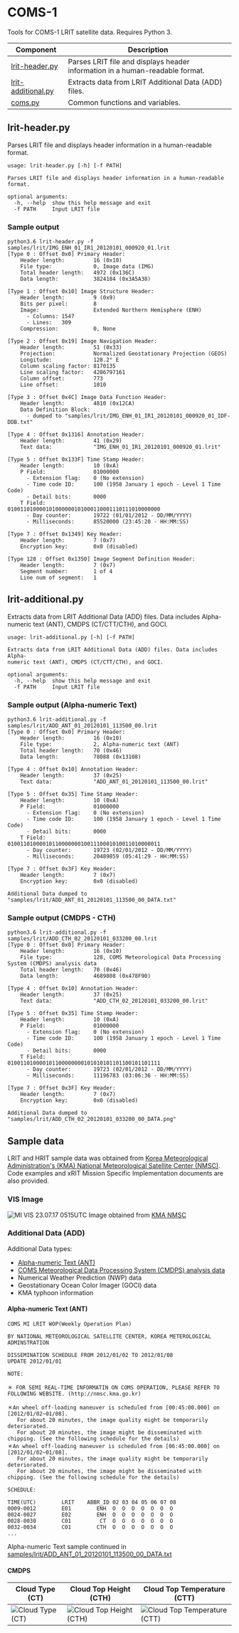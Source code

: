 # COMS-1
Tools for COMS-1 LRIT satellite data. Requires Python 3.

| Component     | Description   |
| ------------- | ------------- |
| [lrit-header.py](#lrit-headerpy)  | Parses LRIT file and displays header information in a human-readable format.  |
| [lrit-additional.py](#lrit-additionalpy)  | Extracts data from LRIT Additional Data (ADD) files.  |
| [coms.py](coms.py) | Common functions and variables. |

## lrit-header.py
Parses LRIT file and displays header information in a human-readable format.
```
usage: lrit-header.py [-h] [-f PATH]

Parses LRIT file and displays header information in a human-readable format.

optional arguments:
  -h, --help  show this help message and exit
  -f PATH     Input LRIT file
```

### Sample output
```
python3.6 lrit-header.py -f samples/lrit/IMG_ENH_01_IR1_20120101_000920_01.lrit
[Type 0 : Offset 0x0] Primary Header:
	Header length:         16 (0x10)
	File type:             0, Image data (IMG)
	Total header length:   4972 (0x136C)
	Data length:           3824184 (0x3A5A38)

[Type 1 : Offset 0x10] Image Structure Header:
	Header length:         9 (0x9)
	Bits per pixel:        8
	Image:                 Extended Northern Hemisphere (ENH)
	  - Columns: 1547
	  - Lines:   309
	Compression:           0, None

[Type 2 : Offset 0x19] Image Navigation Header:
	Header length:         51 (0x33)
	Projection:            Normalized Geostationary Projection (GEOS)
	Longitude:             128.2° E
	Column scaling factor: 8170135
	Line scaling factor:   4286797161
	Column offset:         773
	Line offset:           1010

[Type 3 : Offset 0x4C] Image Data Function Header:
	Header length:         4810 (0x12CA)
	Data Definition Block:
	  - dumped to "samples/lrit/IMG_ENH_01_IR1_20120101_000920_01_IDF-DDB.txt"

[Type 4 : Offset 0x1316] Annotation Header:
	Header length:         41 (0x29)
	Text data:             "IMG_ENH_01_IR1_20120101_000920_01.lrit"

[Type 5 : Offset 0x133F] Time Stamp Header:
	Header length:         10 (0xA)
	P Field:               01000000
	  - Extension flag:    0 (No extension)
	  - Time code ID:      100 (1958 January 1 epoch - Level 1 Time Code)
	  - Detail bits:       0000
	T Field:               010011010000101000000101000110001110111010000000
	  - Day counter:       19722 (01/01/2012 - DD/MM/YYYY)
	  - Milliseconds:      85520000 (23:45:20 - HH:MM:SS)

[Type 7 : Offset 0x1349] Key Header:
	Header length:         7 (0x7)
	Encryption key:        0x0 (disabled)

[Type 128 : Offset 0x1350] Image Segment Definition Header:
	Header length:         7 (0x7)
	Segment number:        1 of 4
	Line num of segment:   1
```

## lrit-additional.py
Extracts data from LRIT Additional Data (ADD) files. Data includes Alpha-numeric text (ANT), CMDPS (CT/CTT/CTH), and GOCI.

```
usage: lrit-additional.py [-h] [-f PATH]

Extracts data from LRIT Additional Data (ADD) files. Data includes Alpha-
numeric text (ANT), CMDPS (CT/CTT/CTH), and GOCI.

optional arguments:
  -h, --help  show this help message and exit
  -f PATH     Input LRIT file
```

### Sample output (Alpha-numeric Text)
```
python3.6 lrit-additional.py -f samples/lrit/ADD_ANT_01_20120101_113500_00.lrit
[Type 0 : Offset 0x0] Primary Header:
	Header length:         16 (0x10)
	File type:             2, Alpha-numeric text (ANT)
	Total header length:   70 (0x46)
	Data length:           78088 (0x13108)

[Type 4 : Offset 0x10] Annotation Header:
	Header length:         37 (0x25)
	Text data:             "ADD_ANT_01_20120101_113500_00.lrit"

[Type 5 : Offset 0x35] Time Stamp Header:
	Header length:         10 (0xA)
	P Field:               01000000
	  - Extension flag:    0 (No extension)
	  - Time code ID:      100 (1958 January 1 epoch - Level 1 Time Code)
	  - Detail bits:       0000
	T Field:               010011010000101100000001001110001010011010000011
	  - Day counter:       19723 (02/01/2012 - DD/MM/YYYY)
	  - Milliseconds:      20489859 (05:41:29 - HH:MM:SS)

[Type 7 : Offset 0x3F] Key Header:
	Header length:         7 (0x7)
	Encryption key:        0x0 (disabled)

Additional Data dumped to "samples/lrit/ADD_ANT_01_20120101_113500_00_DATA.txt"
```

### Sample output (CMDPS - CTH)
```
python3.6 lrit-additional.py -f samples/lrit/ADD_CTH_02_20120101_033200_00.lrit
[Type 0 : Offset 0x0] Primary Header:
	Header length:         16 (0x10)
	File type:             128, COMS Meteorological Data Processing System (CMDPS) analysis data
	Total header length:   70 (0x46)
	Data length:           4689808 (0x478F90)

[Type 4 : Offset 0x10] Annotation Header:
	Header length:         37 (0x25)
	Text data:             "ADD_CTH_02_20120101_033200_00.lrit"

[Type 5 : Offset 0x35] Time Stamp Header:
	Header length:         10 (0xA)
	P Field:               01000000
	  - Extension flag:    0 (No extension)
	  - Time code ID:      100 (1958 January 1 epoch - Level 1 Time Code)
	  - Detail bits:       0000
	T Field:               010011010000101100000000101010101101100101101111
	  - Day counter:       19723 (02/01/2012 - DD/MM/YYYY)
	  - Milliseconds:      11196783 (03:06:36 - HH:MM:SS)

[Type 7 : Offset 0x3F] Key Header:
	Header length:         7 (0x7)
	Encryption key:        0x0 (disabled)

Additional Data dumped to "samples/lrit/ADD_CTH_02_20120101_033200_00_DATA.png"
```

## Sample data
LRIT and HRIT sample data was obtained from [Korea Meteorological Administration's (KMA) National Meteorological Satellite Center (NMSC)](http://nmsc.kma.go.kr/html/homepage/en/chollian/Introduction/selectIntroduction.do). Code examples and xRIT Mission Specific Implementation documents are also provided.

### VIS Image
![MI VIS 23.07.17 0515UTC](https://raw.githubusercontent.com/sam210723/COMS-1/master/samples/coms_mi_le1b_vis_cf_201707230515.png)
Image obtained from [KMA NMSC](http://nmsc.kma.go.kr/html/homepage/en/satellite/searchSatelliteImageN.do?data_type=1001)

### Additional Data (ADD)
Additional Data types:
 * [Alpha-numeric Text (ANT)](#alpha-numeric-text-ant)
 * [COMS Meteorological Data Processing System (CMDPS) analysis data](#cmdps)
 * Numerical Weather Prediction (NWP) data
 * Geostationary Ocean Color Imager (GOCI) data
 * KMA typhoon information

#### Alpha-numeric Text (ANT)
```
COMS MI LRIT WOP(Weekly Operation Plan) 

BY NATIONAL METEOROLOGICAL SATELLITE CENTER, KOREA METEROLOGICAL ADMINSTRATION

DISSEMINATION SCHEDULE FROM 2012/01/02 TO 2012/01/08
UPDATE 2012/01/01

NOTE: 

＊ FOR SEMI REAL-TIME INFORMATIN ON COMS OPERATION, PLEASE REFER TO FOLLOWING WEBSITE. (http://nmsc.kma.go.kr)

＊An wheel off-loading maneuver is scheduled from [00:45:00.000] on [2012/01/02~01/08]. 
   For about 20 minutes, the image quality might be temporarily deteriorated. 
   For about 20 minutes, the image might be disseminated with chipping. (See the following schedule for the details)
＊An wheel off-loading maneuver is scheduled from [06:45:00.000] on [2012/01/02~01/08]. 
   For about 20 minutes, the image quality might be temporarily deteriorated. 
   For about 20 minutes, the image might be disseminated with chipping. (See the following schedule for the details)

SCHEDULE:

TIME(UTC)        LRIT    ABBR_ID 02 03 04 05 06 07 08
0009-0012        E01        ENH  O  O  O  O  O  O  O
0024-0027        E02        ENH  O  O  O  O  O  O  O
0028-0030        C01         CT  O  O  O  O  O  O  O
0032-0034        C01        CTH  O  O  O  O  O  O  O
...
```
Alpha-numeric Text sample continued in [samples/lrit/ADD_ANT_01_20120101_113500_00_DATA.txt](samples/lrit/ADD_ANT_01_20120101_113500_00_DATA.txt)

#### CMDPS
Cloud Type (CT) | Cloud Top Height (CTH) | Cloud Top Temperature (CTT)
------------ | ------------- | -------------
![Cloud Type (CT)](samples/lrit/ADD_CT_02_20120101_032800_00_DATA.png) | ![Cloud Top Height (CTH)](samples/lrit/ADD_CTH_02_20120101_033200_00_DATA.png) | ![Cloud Top Temperature (CTT)](samples/lrit/ADD_CTT_02_20120101_033500_00_DATA.png)
